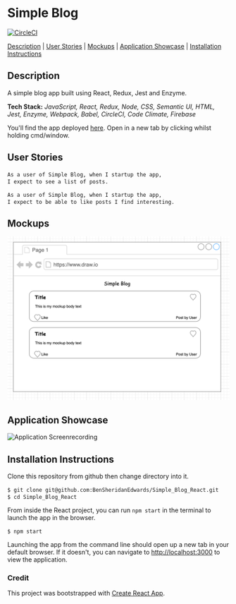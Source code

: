 # Simple Blog

[![CircleCI](https://circleci.com/gh/BenSheridanEdwards/Simple_Blog_React.svg?style=svg)](https://circleci.com/gh/BenSheridanEdwards/Simple_Blog_React)

[Description](#description) | [User Stories](#user-stories) | [Mockups](#mockups) | [Application Showcase](#app-showcase) | [Installation Instructions](#installation)

## <a name="description">Description</a>

A simple blog app built using React, Redux, Jest and Enzyme.

**Tech Stack:** *JavaScript, React, Redux, Node, CSS, Semantic UI, HTML, Jest, Enzyme, Webpack, Babel, CircleCI, Code Climate, Firebase*

You'll find the app deployed [here](https://simple-blog-react-fb7e3.web.app/). Open in a new tab by clicking whilst holding cmd/window.

## <a name="user-stories">User Stories</a>

```
As a user of Simple Blog, when I startup the app,
I expect to see a list of posts. 
```

```
As a user of Simple Blog, when I startup the app,
I expect to be able to like posts I find interesting. 
```

## <a name="mockups">Mockups</a>

![Mockup](https://github.com/BenSheridanEdwards/Simple_Blog_React/blob/master/Images/Mockups/Mockup-PostList.png)

## <a name="app-showcase">Application Showcase</a>

![Application Screenrecording](https://github.com/BenSheridanEdwards/Simple_Blog_React/blob/master/Images/Showcase/SimpleBlog-AppShowcase.gif)

## <a name="installation">Installation Instructions</a>

Clone this repository from github then change directory into it.

```
$ git clone git@github.com:BenSheridanEdwards/Simple_Blog_React.git
$ cd Simple_Blog_React
```

From inside the React project, you can run `npm start` in the terminal to launch the app in the browser.

```
$ npm start
```

Launching the app from the command line should open up a new tab in your default browser. If it doesn't, you can navigate to [http://localhost:3000](http://localhost:3000) to view the application.<br />

### Credit

This project was bootstrapped with [Create React App](https://github.com/facebook/create-react-app).
